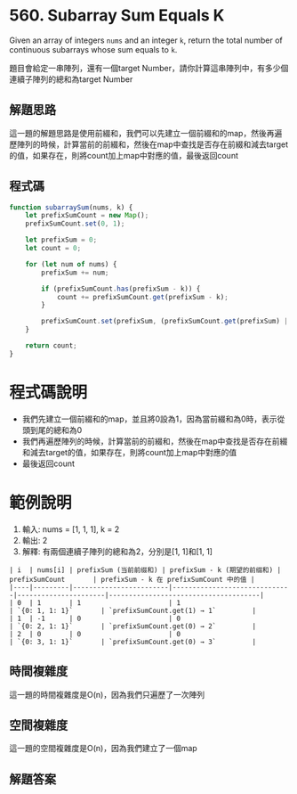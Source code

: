 <h1>560. Subarray Sum Equals K</h1>

<p>Given an array of integers <code>nums</code> and an integer <code>k</code>, return the total number of continuous subarrays whose sum equals to <code>k</code>.</p>

<p>題目會給定一串陣列，還有一個target Number，請你計算這串陣列中，有多少個連續子陣列的總和為target Number</p>

<h2>解題思路</h2>

<p>這一題的解題思路是使用前綴和，我們可以先建立一個前綴和的map，然後再遍歷陣列的時候，計算當前的前綴和，然後在map中查找是否存在前綴和減去target的值，如果存在，則將count加上map中對應的值，最後返回count</p>

<h2>程式碼</h2>

```javascript
function subarraySum(nums, k) {
    let prefixSumCount = new Map();
    prefixSumCount.set(0, 1);

    let prefixSum = 0;
    let count = 0;

    for (let num of nums) {
        prefixSum += num;

        if (prefixSumCount.has(prefixSum - k)) {
            count += prefixSumCount.get(prefixSum - k);
        }

        prefixSumCount.set(prefixSum, (prefixSumCount.get(prefixSum) || 0) + 1);
    }

    return count;
}
```
# 程式碼說明

- 我們先建立一個前綴和的map，並且將0設為1，因為當前綴和為0時，表示從頭到尾的總和為0
- 我們再遍歷陣列的時候，計算當前的前綴和，然後在map中查找是否存在前綴和減去target的值，如果存在，則將count加上map中對應的值
- 最後返回count

# 範例說明
1. 輸入: nums = [1, 1, 1], k = 2
2. 輸出: 2
3. 解釋: 有兩個連續子陣列的總和為2，分別是[1, 1]和[1, 1]

```
| i  | nums[i] | prefixSum (当前前缀和) | prefixSum - k (期望的前缀和) | prefixSumCount       | prefixSum - k 在 prefixSumCount 中的值 |
|----|---------|------------------------|------------------------------|----------------------|--------------------------------------|
| 0  | 1       | 1                      | 1                            | `{0: 1, 1: 1}`       | `prefixSumCount.get(1) → 1`         |
| 1  | -1      | 0                      | 0                            | `{0: 2, 1: 1}`       | `prefixSumCount.get(0) → 2`         |
| 2  | 0       | 0                      | 0                            | `{0: 3, 1: 1}`       | `prefixSumCount.get(0) → 3`         |

```

<h2>時間複雜度</h2>

<p>這一題的時間複雜度是O(n)，因為我們只遍歷了一次陣列</p>

<h2>空間複雜度</h2>

<p>這一題的空間複雜度是O(n)，因為我們建立了一個map</p>

<h2>解題答案</h2>
